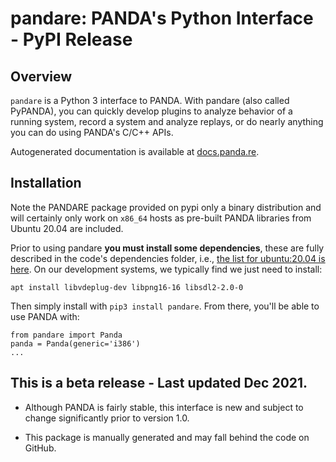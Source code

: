 pandare: PANDA's Python Interface - PyPI Release
========
Overview
--
`pandare` is a Python 3 interface to PANDA. With pandare (also called PyPANDA), you can quickly develop plugins
to analyze behavior of a running system, record a system and analyze replays, or do
nearly anything you can do using PANDA's C/C++ APIs.

Autogenerated documentation is available at [docs.panda.re](https://docs.panda.re).

Installation
--
Note the PANDARE package provided on pypi only a binary distribution and will certainly only work on `x86_64` hosts as pre-built PANDA libraries from Ubuntu 20.04 are included.

Prior to using pandare **you must install some dependencies**, these are fully described in the code's dependencies folder, i.e., [the list for ubuntu:20.04 is here](https://github.com/panda-re/panda/blob/dev/panda/dependencies/ubuntu:20.04_base.txt). On our development systems, we typically find we just need to install:
```
apt install libvdeplug-dev libpng16-16 libsdl2-2.0-0
```

Then simply install with `pip3 install pandare`. From there, you'll be able to use PANDA with:


```
from pandare import Panda
panda = Panda(generic='i386')
...
```


This is a beta release - Last updated Dec 2021.
---
* Although PANDA is fairly stable, this interface is new and subject to change significantly prior to version 1.0.

* This package is manually generated and may fall behind the code on GitHub.
